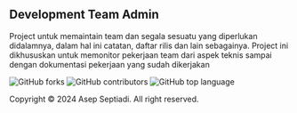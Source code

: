 ## Development Team Admin
Project untuk memaintain team dan segala sesuatu yang diperlukan didalamnya, dalam hal ini catatan, daftar rilis dan lain sebagainya. Project ini dikhususkan untuk memonitor pekerjaan team dari aspek teknis sampai dengan dokumentasi pekerjaan yang sudah dikerjakan

![GitHub forks](https://img.shields.io/github/forks/aspsptyd/development-team.svg) ![GitHub contributors](https://img.shields.io/github/contributors/aspsptyd/development-team.svg) ![GitHub top language](https://img.shields.io/github/languages/top/aspsptyd/development-team.svg)

Copyright &copy; 2024 Asep Septiadi. All right reserved.
